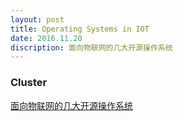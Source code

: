 ```yaml
---
layout: post
title: Operating Systems in IOT
date: 2016.11.20
discription: 面向物联网的几大开源操作系统
---
```


### Cluster

[面向物联网的几大开源操作系统] <br>


[//]: #

  [面向物联网的几大开源操作系统]: <https://www.oschina.net/news/79067/opensource-iot-systems?from=20161120>
